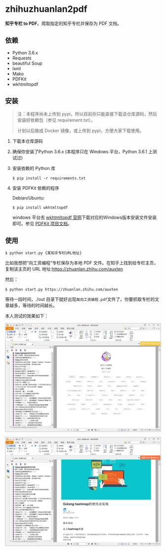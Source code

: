 # zhihuzhuanlan2pdf

**知乎专栏 to PDF**。爬取指定的知乎专栏并保存为 PDF 文档。

## 依赖

-   Python 3.6.x
-   Requests
-   beautiful Soup
-   lxml
-   Mako
-   PDFKit
-   wkhtmltopdf

## 安装

>   注：本程序尚未上传到 pypi，所以目前你只能直接下载该仓库源码，然后安装好依赖包（参见 requirement.txt）。
>
>   计划以后做成 Docker 镜像，或上传到 pypi，方便大家下载使用。

1.  下载本仓库源码

2.  确保你安装了Python 3.6.x (本程序只在 Windows 平台，Python 3.6.1 上测试过)

3.  安装依赖的 Python 库

    ```shell
    $ pip install -r requirements.txt
    ```

4.  安装 PDFKit 依赖的程序

    Debian/Ubuntu:

    ```shell
    $ pip install wkhtmltopdf
    ```

    windows 平台去 [wkhtmltopdf 官网](http://wkhtmltopdf.org/)下载对应的Windows版本安装文件安装即可。参见 [PDFKit 项目文档](https://github.com/JazzCore/python-pdfkit)。

## 使用

```shell
$ python start.py {某知乎专栏URL地址}
```

比如我想把“向工资编程”专栏保存为本地 PDF 文件。在知乎上找到给专栏主页，复制该主页的 URL 地址:https://zhuanlan.zhihu.com/auxten

然后：

```shell
$ python start.py https://zhuanlan.zhihu.com/auxten
```

等待一段时间，./out 目录下就好出现`面向工资编程.pdf`文件了。你要抓取专栏的文章越多，等待的时间越长。

本人测试的效果如下：

![cover](./out/img/cover.jpg)

![article](./out/img/article.jpg)